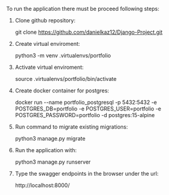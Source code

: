 To run the application there must be proceed following steps:

1. Clone github repository:

    git clone https://github.com/danielkaz12/Django-Project.git

1. Create virtual enviroment:

    python3 -m venv .virtualenvs/portfolio

2. Activate virtual enviroment:

    source .virtualenvs/portfolio/bin/activate

3. Create docker container for postgres:

    docker run --name portfolio_postgresql -p 5432:5432 -e POSTGRES_DB=portfolio -e POSTGRES_USER=portfolio -e POSTGRES_PASSWORD=portfolio -d postgres:15-alpine

4. Run command to migrate existing migrations:

    python3 manage.py migrate

5. Run the application with:

    python3 manage.py runserver

6. Type the swagger endpoints in the browser under the url:

    http://localhost:8000/

